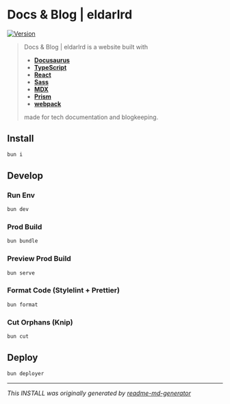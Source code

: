 # Docs & Blog | eldarlrd
[![Version](https://img.shields.io/badge/dynamic/json?url=https://raw.githubusercontent.com/eldarlrd/eldarlrd/main/package.json&query=version&logo=git-extensions&label=version&labelColor=475569&color=0284c7)](https://github.com/eldarlrd/eldarlrd/blob/main/package.json)

> Docs & Blog | eldarlrd is a website built with
> - **[Docusaurus](https://docusaurus.io)**
> - **[TypeScript](https://typescriptlang.org)**
> - **[React](https://react.dev)**
> - **[Sass](https://sass-lang.com)**
> - **[MDX](https://mdxjs.com)**
> - **[Prism](https://prismjs.com)**
> - **[webpack](https://webpack.js.org)**
>
> made for tech documentation and blogkeeping.

## Install
```sh
bun i
```
## Develop
### Run Env
```sh
bun dev
```
### Prod Build
```sh
bun bundle
```
### Preview Prod Build
```sh
bun serve
```
### Format Code (Stylelint + Prettier)
```sh
bun format
```
### Cut Orphans (Knip)
```sh
bun cut
```
## Deploy
```sh
bun deployer
```
***
*This INSTALL was originally generated by [readme-md-generator](https://github.com/kefranabg/readme-md-generator)*
